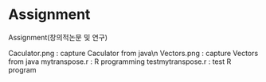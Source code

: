 # Assignment
Assignment(창의적논문 및 연구)

Caculator.png : capture Caculator from java\n
Vectors.png : capture Vectors from java
mytranspose.r : R programming
testmytranspose.r : test R program
